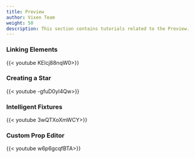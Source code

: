 ```yaml
---
title: Preview 
author: Vixen Team
weight: 50
description: This section contains tutorials related to the Preview.
---
```


### Linking Elements

{{< youtube KElcj88nqW0>}}

### Creating a Star

{{< youtube -gfuD0yl4Qw>}}

### Intelligent Fixtures

{{< youtube 3wQTXoXmWCY>}}

### Custom Prop Editor

{{< youtube w6p6gcqfBTA>}}
